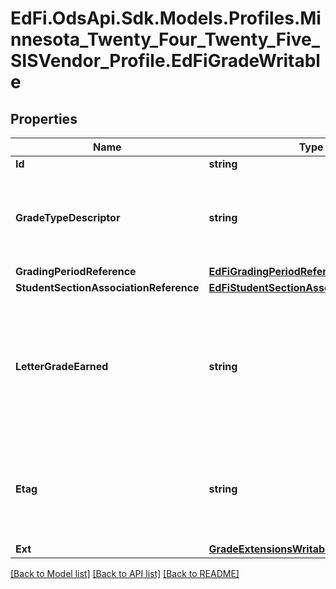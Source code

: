 # EdFi.OdsApi.Sdk.Models.Profiles.Minnesota_Twenty_Four_Twenty_Five_SISVendor_Profile.EdFiGradeWritable

## Properties

Name | Type | Description | Notes
------------ | ------------- | ------------- | -------------
**Id** | **string** |  | [optional] 
**GradeTypeDescriptor** | **string** | The type of grade reported (e.g., exam, final, grading period). | 
**GradingPeriodReference** | [**EdFiGradingPeriodReference**](EdFiGradingPeriodReference.md) |  | 
**StudentSectionAssociationReference** | [**EdFiStudentSectionAssociationReference**](EdFiStudentSectionAssociationReference.md) |  | 
**LetterGradeEarned** | **string** | A final or interim (grading period) indicator of student performance in a class as submitted by the instructor. | [optional] 
**Etag** | **string** | A unique system-generated value that identifies the version of the resource. | [optional] 
**Ext** | [**GradeExtensionsWritable**](GradeExtensionsWritable.md) |  | [optional] 

[[Back to Model list]](../README.md#documentation-for-models) [[Back to API list]](../README.md#documentation-for-api-endpoints) [[Back to README]](../README.md)

